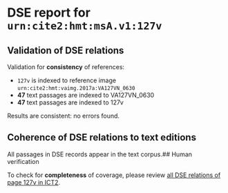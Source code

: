 # DSE report for `urn:cite2:hmt:msA.v1:127v`

## Validation of DSE relations

Validation for **consistency** of references:

-  `127v` is indexed to reference image `urn:cite2:hmt:vaimg.2017a:VA127VN_0630`
- **47** text passages are indexed to VA127VN_0630
-  **47** text passages are indexed to 127v

Results are consistent: no errors found.

## Coherence of DSE relations to text editions

All passages in DSE records appear in the text corpus.## Human verification

To check for **completeness** of coverage, please review [all DSE relations of page 127v in ICT2](http://www.homermultitext.org/ict2/?urn=urn:cite2:hmt:vaimg.2017a:VA127VN_0630@0.4875,0.3201,0.3784,0.0225&urn=urn:cite2:hmt:vaimg.2017a:VA127VN_0630@0.7898,0.4598,0.0781,0.015&urn=urn:cite2:hmt:vaimg.2017a:VA127VN_0630@0.7317,0.2787,0.1431,0.012&urn=urn:cite2:hmt:vaimg.2017a:VA127VN_0630@0.2162,0.5124,0.2282,0.0541&urn=urn:cite2:hmt:vaimg.2017a:VA127VN_0630@0.2142,0.5597,0.2352,0.0323&urn=urn:cite2:hmt:vaimg.2017a:VA127VN_0630@0.4855,0.3922,0.4134,0.0293&urn=urn:cite2:hmt:vaimg.2017a:VA127VN_0630@0.2152,0.6296,0.2412,0.0316&urn=urn:cite2:hmt:vaimg.2017a:VA127VN_0630@0.4845,0.2637,0.3944,0.0248&urn=urn:cite2:hmt:vaimg.2017a:VA127VN_0630@0.4865,0.5785,0.4304,0.0293&urn=urn:cite2:hmt:vaimg.2017a:VA127VN_0630@0.5846,0.5988,0.1111,0.012&urn=urn:cite2:hmt:vaimg.2017a:VA127VN_0630@0.4855,0.2276,0.3674,0.0218&urn=urn:cite2:hmt:vaimg.2017a:VA127VN_0630@0.4845,0.5582,0.4144,0.0293&urn=urn:cite2:hmt:vaimg.2017a:VA127VN_0630@0.2222,0.13,0.6837,0.0316&urn=urn:cite2:hmt:vaimg.2017a:VA127VN_0630@0.4845,0.5402,0.4144,0.0285&urn=urn:cite2:hmt:vaimg.2017a:VA127VN_0630@0.4865,0.3546,0.3974,0.0278&urn=urn:cite2:hmt:vaimg.2017a:VA127VN_0630@0.5636,0.3711,0.049,0.0158&urn=urn:cite2:hmt:vaimg.2017a:VA127VN_0630@0.6196,0.5575,0.1882,0.0143&urn=urn:cite2:hmt:vaimg.2017a:VA127VN_0630@0.4785,0.4335,0.3694,0.0218&urn=urn:cite2:hmt:vaimg.2017a:VA127VN_0630@0.4935,0.6536,0.4214,0.0293&urn=urn:cite2:hmt:vaimg.2017a:VA127VN_0630@0.4835,0.6364,0.4024,0.0301&urn=urn:cite2:hmt:vaimg.2017a:VA127VN_0630@0.5165,0.6747,0.1411,0.0165&urn=urn:cite2:hmt:vaimg.2017a:VA127VN_0630@0.4855,0.598,0.4154,0.0293&urn=urn:cite2:hmt:vaimg.2017a:VA127VN_0630@0.4364,0.2878,0.049,0.012&urn=urn:cite2:hmt:vaimg.2017a:VA127VN_0630@0.2252,0.1427,0.6837,0.0338&urn=urn:cite2:hmt:vaimg.2017a:VA127VN_0630@0.2192,0.1142,0.6837,0.0353&urn=urn:cite2:hmt:vaimg.2017a:VA127VN_0630@0.6086,0.3516,0.049,0.0158&urn=urn:cite2:hmt:vaimg.2017a:VA127VN_0630@0.7778,0.6469,0.0581,0.0165&urn=urn:cite2:hmt:vaimg.2017a:VA127VN_0630@0.2142,0.583,0.2412,0.0541&urn=urn:cite2:hmt:vaimg.2017a:VA127VN_0630@0.7167,0.2817,0.015,0.0098&urn=urn:cite2:hmt:vaimg.2017a:VA127VN_0630@0.4885,0.2472,0.3874,0.0248&urn=urn:cite2:hmt:vaimg.2017a:VA127VN_0630@0.5886,0.6364,0.1902,0.0143&urn=urn:cite2:hmt:vaimg.2017a:VA127VN_0630@0.4855,0.4696,0.4084,0.0285&urn=urn:cite2:hmt:vaimg.2017a:VA127VN_0630@0.4875,0.2998,0.4034,0.0255&urn=urn:cite2:hmt:vaimg.2017a:VA127VN_0630@0.2172,0.6551,0.2412,0.0661&urn=urn:cite2:hmt:vaimg.2017a:VA127VN_0630@0.4865,0.3742,0.3403,0.0255&urn=urn:cite2:hmt:vaimg.2017a:VA127VN_0630@0.4344,0.4808,0.049,0.0331&urn=urn:cite2:hmt:vaimg.2017a:VA127VN_0630@0.4845,0.5237,0.4144,0.027&urn=urn:cite2:hmt:vaimg.2017a:VA127VN_0630@0.4785,0.4117,0.4304,0.0301&urn=urn:cite2:hmt:vaimg.2017a:VA127VN_0630@0.7167,0.5379,0.035,0.015&urn=urn:cite2:hmt:vaimg.2017a:VA127VN_0630@0.4845,0.2832,0.3864,0.021&urn=urn:cite2:hmt:vaimg.2017a:VA127VN_0630@0.4835,0.4876,0.4094,0.0225&urn=urn:cite2:hmt:vaimg.2017a:VA127VN_0630@0.4865,0.4493,0.4064,0.0248&urn=urn:cite2:hmt:vaimg.2017a:VA127VN_0630@0.4865,0.3351,0.3944,0.0285&urn=urn:cite2:hmt:vaimg.2017a:VA127VN_0630@0.4835,0.5041,0.4144,0.027&urn=urn:cite2:hmt:vaimg.2017a:VA127VN_0630@0.4885,0.6709,0.4274,0.0331&urn=urn:cite2:hmt:vaimg.2017a:VA127VN_0630@0.4865,0.6138,0.4314,0.0308&urn=urn:cite2:hmt:vaimg.2017a:VA127VN_0630@0.8559,0.2847,0.041,0.0278).

